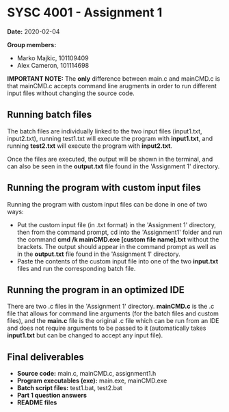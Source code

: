 # SYSC 4001 - Assignment 1

**Date:** 2020-02-04

**Group members:**
- Marko Majkic, 101109409  
- Alex Cameron, 101114698

**IMPORTANT NOTE:** The **only** difference between main.c and mainCMD.c is that mainCMD.c accepts command line arugments in order to run different input files without changing the source code.

## Running batch files

The batch files are individually linked to the two input files (input1.txt, input2.txt), running test1.txt will execute the program with **input1.txt**, and running **test2.txt** will execute the program with **input2.txt**.

Once the files are executed, the output will be shown in the terminal, and can also be seen in the **output.txt** file found in the 'Assignment 1' directory.

## Running the program with custom input files

Running the program with custom input files can be done in one of two ways:

-   Put the custom input file (in .txt format) in the 'Assignment 1' directory, then from the command prompt, cd into the 'Assignment1' folder and run the command **cmd /k mainCMD.exe [custom file name].txt** without the brackets. The output should appear in the command prompt as well as in the **output.txt** file found in the 'Assignment 1' directory.
-   Paste the contents of the custom input file into one of the two **input.txt** files and run the corresponding batch file.

## Running the program in an optimized IDE

There are two .c files in the 'Assignment 1' directory. **mainCMD.c** is the .c file that allows for command line arguments (for the batch files and custom files), and the **main.c** file is the original .c file which can be run from an IDE and does not require arguments to be passed to it (automatically takes **input1.txt** but can be changed to accept any input file).

## Final deliverables
- **Source code:** main.c, mainCMD.c, assignment1.h
- **Program executables (exe):** main.exe, mainCMD.exe 
- **Batch script files:** test1.bat, test2.bat 
- **Part 1 question answers**
- **README files**
